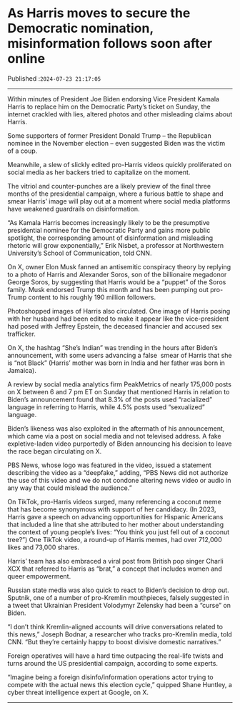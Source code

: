 # As Harris moves to secure the Democratic nomination, misinformation follows soon after online

Published :`2024-07-23 21:17:05`

---

Within minutes of President Joe Biden endorsing Vice President Kamala Harris to replace him on the Democratic Party’s ticket on Sunday, the internet crackled with lies, altered photos and other misleading claims about Harris.

Some supporters of former President Donald Trump – the Republican nominee in the November election – even suggested Biden was the victim of a coup.

Meanwhile, a slew of slickly edited pro-Harris videos quickly proliferated on social media as her backers tried to capitalize on the moment.

The vitriol and counter-punches are a likely preview of the final three months of the presidential campaign, where a furious battle to shape and smear Harris’ image will play out at a moment where social media platforms have weakened guardrails on disinformation.

“As Kamala Harris becomes increasingly likely to be the presumptive presidential nominee for the Democratic Party and gains more public spotlight, the corresponding amount of disinformation and misleading rhetoric will grow exponentially,” Erik Nisbet, a professor at Northwestern University’s School of Communication, told CNN.

On X, owner Elon Musk fanned an antisemitic conspiracy theory by replying to a photo of Harris and Alexander Soros, son of the billionaire megadonor George Soros, by suggesting that Harris would be a “puppet” of the Soros family. Musk endorsed Trump this month and has been pumping out pro-Trump content to his roughly 190 million followers.

Photoshopped images of Harris also circulated. One image of Harris posing with her husband had been edited to make it appear like the vice-president had posed with Jeffrey Epstein, the deceased financier and accused sex trafficker.

On X, the hashtag “She’s Indian” was trending in the hours after Biden’s announcement, with some users advancing a false  smear of Harris that she is “not Black” (Harris’ mother was born in India and her father was born in Jamaica).

A review by social media analytics firm PeakMetrics of nearly 175,000 posts on X between 6 and 7 pm ET on Sunday that mentioned Harris in relation to Biden’s announcement found that 8.3% of the posts used “racialized” language in referring to Harris, while 4.5% posts used “sexualized” language.

Biden’s likeness was also exploited in the aftermath of his announcement, which came via a post on social media and not televised address. A fake expletive-laden video purportedly of Biden announcing his decision to leave the race began circulating on X.

PBS News, whose logo was featured in the video, issued a statement describing the video as a “deepfake,” adding, “PBS News did not authorize the use of this video and we do not condone altering news video or audio in any way that could mislead the audience.”

On TikTok, pro-Harris videos surged, many referencing a coconut meme that has become synonymous with support of her candidacy. (In 2023, Harris gave a speech on advancing opportunities for Hispanic Americans that included a line that she attributed to her mother about understanding the context of young people’s lives: “You think you just fell out of a coconut tree?”) One TikTok video, a round-up of Harris memes, had over 712,000 likes and 73,000 shares.

Harris’ team has also embraced a viral post from British pop singer Charli XCX that referred to Harris as “brat,” a concept that includes women and queer empowerment.

Russian state media was also quick to react to Biden’s decision to drop out. Sputnik, one of a number of pro-Kremlin mouthpieces, falsely suggested in a tweet that Ukrainian President Volodymyr Zelensky had been a “curse” on Biden.

“I don’t think Kremlin-aligned accounts will drive conversations related to this news,” Joseph Bodnar, a researcher who tracks pro-Kremlin media, told CNN. “But they’re certainly happy to boost divisive domestic narratives.”

Foreign operatives will have a hard time outpacing the real-life twists and turns around the US presidential campaign, according to some experts.

“Imagine being a foreign disinfo/information operations actor trying to compete with the actual news this election cycle,” quipped Shane Huntley, a cyber threat intelligence expert at Google, on X.

---

